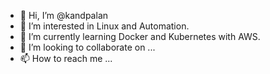 - 👋 Hi, I’m @kandpalan
- 👀 I’m interested in Linux and Automation.
- 🌱 I’m currently learning Docker and Kubernetes with AWS.
- 💞️ I’m looking to collaborate on ...
- 📫 How to reach me ...

<!---
kandpalan/kandpalan is a ✨ special ✨ repository because its `README.md` (this file) appears on your GitHub profile.
You can click the Preview link to take a look at your changes.
--->
